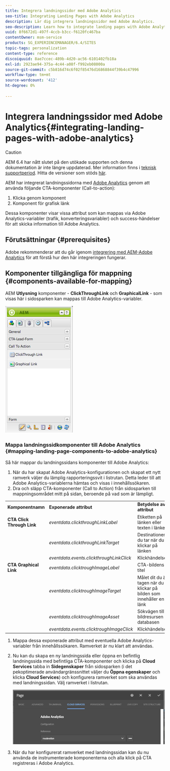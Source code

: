```yaml
---
title: Integrera landningssidor med Adobe Analytics
seo-title: Integrating Landing Pages with Adobe Analytics
description: Lär dig integrera landningssidor med Adobe Analytics.
seo-description: Learn how to integrate landing pages with Adobe Analytics.
uuid: 8f6672d1-497f-4ccb-b3cc-f6120fc467ba
contentOwner: msm-service
products: SG_EXPERIENCEMANAGER/6.4/SITES
topic-tags: personalization
content-type: reference
discoiquuid: 8ae7ccec-489b-4d20-ac56-6101402fb18a
exl-id: 2923ae94-375a-4c44-a08f-f992eb08000a
source-git-commit: c5b816d74c6f02f85476d16868844f39b4c47996
workflow-type: tm+mt
source-wordcount: '412'
ht-degree: 0%

---
```


# Integrera landningssidor med Adobe Analytics{#integrating-landing-pages-with-adobe-analytics}

>[!CAUTION]
>
>AEM 6.4 har nått slutet på den utökade supporten och denna dokumentation är inte längre uppdaterad. Mer information finns i [teknisk supportperiod](https://helpx.adobe.com/support/programs/eol-matrix.html). Hitta de versioner som stöds [här](https://experienceleague.adobe.com/docs/).

AEM har integrerat landningssidorna med [Adobe Analytics](https://www.omniture.com/en/products/analytics/sitecatalyst) genom att använda följande CTA-komponenter (Call-to-action):

1. Klicka genom komponent
1. Komponent för grafisk länk

Dessa komponenter visar vissa attribut som kan mappas via Adobe Analytics-variabler (trafik, konverteringsvariabler) och success-händelser för att skicka information till Adobe Analytics.

## Förutsättningar {#prerequisites}

Adobe rekommenderar att du går igenom [integrering med AEM-Adobe Analytics](/help/sites-administering/adobeanalytics.md) för att förstå hur den här integreringen fungerar.

## Komponenter tillgängliga för mappning {#components-available-for-mapping}

AEM **Utlysning** komponenter - **ClickThroughLink** och **GraphicalLink** - som visas här i sidosparken kan mappas till Adobe Analytics-variabler.

![chlimage_1-21](assets/chlimage_1-21.jpeg)

### Mappa landningssidkomponenter till Adobe Analytics {#mapping-landing-page-components-to-adobe-analytics}

Så här mappar du landningssidans komponenter till Adobe Analytics:

1. När du har skapat Adobe Analytics-konfigurationen och skapat ett nytt ramverk väljer du lämplig rapporteringssvit i listrutan. Detta leder till att Adobe Analytics-variablerna hämtas och visas i innehållssökaren.
1. Dra och släpp CTA-komponenter (Call to Action) från sidosparken till mappningsområdet mitt på sidan, beroende på vad som är lämpligt.

<table> 
 <tbody>
  <tr>
   <td><strong>Komponentnamn</strong></td> 
   <td><strong>Exponerade attribut</strong></td> 
   <td><strong>Betydelse av attribut</strong></td> 
  </tr>
  <tr>
   <td><strong>CTA Click Through Link</strong></td> 
   <td><i>eventdata.clickthroughLinkLabel</i> <br /> </td> 
   <td>Etiketten på länken eller texten i länken </td> 
  </tr>
  <tr>
   <td><br type="_moz" /> </td> 
   <td><i>eventdata.clickthroughLinkTarget</i> <br /> </td> 
   <td>Destinationen du tar när du klickar på länken </td> 
  </tr>
  <tr>
   <td><br type="_moz" /> </td> 
   <td><i>eventdata.events.clickthroughLinkClick</i> <br /> </td> 
   <td>Klickhändelsen </td> 
  </tr>
  <tr>
   <td><strong>CTA Graphical Link</strong></td> 
   <td><i>eventdata.clicktroughImageLabel</i> <br /> </td> 
   <td>CTA-bildens titel </td> 
  </tr>
  <tr>
   <td><br type="_moz" /> </td> 
   <td><i>eventdata.clicktroughImageTarget</i> <br /> </td> 
   <td>Målet dit du är tagen när du klickar på bilden som innehåller en länk</td> 
  </tr>
  <tr>
   <td><br type="_moz" /> </td> 
   <td><i>eventdata.clicktroughImageAsset</i> <br /> </td> 
   <td>Sökvägen till bildresursen i databasen </td> 
  </tr>
  <tr>
   <td><br type="_moz" /> </td> 
   <td><i>eventdata.events.clicktroughImageClick</i> <br /> </td> 
   <td>Klickhändelsen</td> 
  </tr>
 </tbody>
</table>

1. Mappa dessa exponerade attribut med eventuella Adobe Analytics-variabler från innehållssökaren. Ramverket är nu klart att användas.
1. Nu kan du skapa en ny landningssida eller öppna en befintlig landningssida med befintliga CTA-komponenter och klicka på **Cloud Services** tabba in **Sidegenskaper** från sidosparken (i det pekoptimerade användargränssnittet väljer du **Öppna egenskaper** och klicka **Cloud Services**) och konfigurera ramverket som ska användas med landningssidan. Välj ramverket i listrutan.

   ![chlimage_1-25](assets/chlimage_1-25.png)

1. När du har konfigurerat ramverket med landningssidan kan du nu använda de instrumenterade komponenterna och alla klick på CTA registreras i Adobe Analytics.
